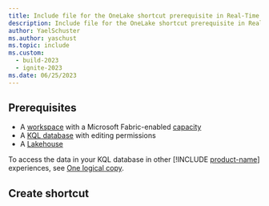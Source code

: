 ```yaml
---
title: Include file for the OneLake shortcut prerequisite in Real-Time Intelligence
description: Include file for the OneLake shortcut prerequisite in Real-Time Intelligence
author: YaelSchuster
ms.author: yaschust
ms.topic: include
ms.custom:
  - build-2023
  - ignite-2023
ms.date: 06/25/2023
---
```


## Prerequisites

* A [workspace](../../get-started/create-workspaces.md) with a Microsoft Fabric-enabled [capacity](../../enterprise/licenses.md#capacity)
* A [KQL database](../create-database.md) with editing permissions
* A [Lakehouse](../../data-engineering/create-lakehouse.md)

To access the data in your KQL database in other [!INCLUDE [product-name](../../includes/product-name.md)] experiences, see [One logical copy](../one-logical-copy.md).

## Create shortcut
